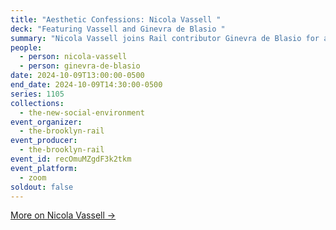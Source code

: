 ```yaml
---
title: "Aesthetic Confessions: Nicola Vassell "
deck: "Featuring Vassell and Ginevra de Blasio "
summary: "Nicola Vassell joins Rail contributor Ginevra de Blasio for a conversation. "
people:
  - person: nicola-vassell
  - person: ginevra-de-blasio
date: 2024-10-09T13:00:00-0500
end_date: 2024-10-09T14:30:00-0500
series: 1105
collections:
  - the-new-social-environment
event_organizer:
  - the-brooklyn-rail
event_producer:
  - the-brooklyn-rail
event_id: recOmuMZgdF3k2tkm
event_platform:
  - zoom
soldout: false
---
```

[M﻿ore on Nicola Vassell →](https://www.nicolavassell.com/)